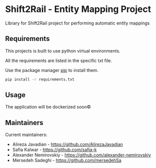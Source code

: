 # Shift2Rail - Entity Mapping Project 

Library for Shift2Rail project for performing automatic entity mappings

## Requirements

This projects is built to use python virtual environments.

All the requirements are listed in the specific txt file.

Use the package manager [pip](https://pip.pypa.io/en/stable/) to install them.

```bash
pip install -r requirements.txt
```

## Usage

The application will be dockerized soon©

## Maintainers
Current maintainers:
 * Alireza Javadian - https://github.com/AlirezaJavadian
 * Safia Kalwar - https://github.com/safia-k
 * Alexander Nemirovskiy - https://github.com/alexander-nemirovskiy
 * Mersedeh Sadeghi - https://github.com/mersedehSa
